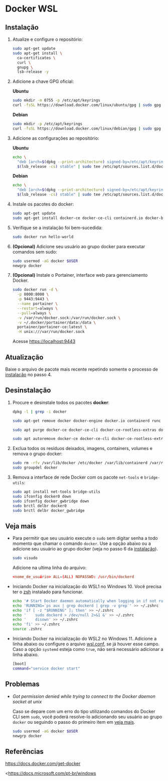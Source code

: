 # Docker WSL

## Instalação

1. Atualize e configure o repositório:

    ```sh
    sudo apt-get update
    sudo apt-get install \
      ca-certificates \
      curl \
      gnupg \
      lsb-release -y
    ```

2. Adicione a chave GPG oficial:

    **Ubuntu**

    ```sh
    sudo mkdir -m 0755 -p /etc/apt/keyrings
    curl -fsSL https://download.docker.com/linux/ubuntu/gpg | sudo gpg --dearmor -o /etc/apt/keyrings/docker.gpg
    ```

    **Debian**

    ```sh
    sudo mkdir -p /etc/apt/keyrings
    curl -fsSL https://download.docker.com/linux/debian/gpg | sudo gpg --dearmor -o /etc/apt/keyrings/docker.gpg
    ```

3. Adicione as configurações ao repositório:

    **Ubuntu**

    ```sh
    echo \
      "deb [arch=$(dpkg --print-architecture) signed-by=/etc/apt/keyrings/docker.gpg] https://download.docker.com/linux/ubuntu \
      $(lsb_release -cs) stable" | sudo tee /etc/apt/sources.list.d/docker.list > /dev/null
    ```

    **Debian**

    ```sh
    echo \
      "deb [arch=$(dpkg --print-architecture) signed-by=/etc/apt/keyrings/docker.gpg] https://download.docker.com/linux/debian \
      $(lsb_release -cs) stable" | sudo tee /etc/apt/sources.list.d/docker.list > /dev/null
    ```

4. Instale os pacotes do docker:

    ```sh
    sudo apt-get update
    sudo apt-get install docker-ce docker-ce-cli containerd.io docker-buildx-plugin docker-compose-plugin -y
    ```

5. Verifique se a instalação foi bem-sucedida:

    ```sh
    sudo docker run hello-world
    ```

6. **(Opcional)** Adicione seu usuário ao grupo docker para executar comandos sem sudo:

    ```sh
    sudo usermod -aG docker $USER
    newgrp docker
    ```

7. **(Opcional)** Instale o Portainer, interface web para gerenciamento Docker.

    ```sh
    sudo docker run -d \
      -p 8000:8000 \
      -p 9443:9443 \
      --name portainer \
      --restart=always \
      --pull=always \
      -v /var/run/docker.sock:/var/run/docker.sock \
      -v ~/.docker/portainer/data:/data \
      portainer/portainer-ce:latest \
      -H unix:///var/run/docker.sock
    ```

    Acesse <https://localhost:9443>

## Atualização

Baixe o arquivo de pacote mais recente repetindo somente o processo de [instalação](#instalação) no passo 4.

## Desinstalação

1. Procure e desinstale todos os pacotes **docker**:

    ```sh
    dpkg -l | grep -i docker
    ```

    ```sh
    sudo apt-get remove docker docker-engine docker.io containerd runc
    ```

    ```sh
    sudo apt purge docker-ce docker-ce-cli docker-ce-rootless-extras docker-compose-plugin docker-scan-plugin -y
    ```

    ```sh
    sudo apt autoremove docker-ce docker-ce-cli docker-ce-rootless-extras docker-compose-plugin docker-scan-plugin -y
    ```

2. Exclua todos os resíduos deixados, imagens, containers, volumes e remova o grupo docker:

    ```sh
    sudo rm -rfv /var/lib/docker /etc/docker /var/lib/containerd /var/run/docker.sock /etc/apt/keyrings/docker.gpg
    sudo groupdel docker
    ```

3. Remova a interface de rede Docker com os pacote `net-tools` e `bridge-utils`:

    ```sh
    sudo apt install net-tools bridge-utils
    sudo ifconfig docker0 down
    sudo ifconfig docker_gwbridge down
    sudo brctl delbr docker0
    sudo brctl delbr docker_gwbridge
    ```

## Veja mais

- Para permitir que seu usuário execute o `sudo` sem digitar senha a todo momento que chamar o comando `docker`. Use a opção abaixo ou a adicione seu usuário ao grupo docker (veja no passo 6 da [instalação](#instalação)).

    ```sh
    sudo visudo
    ```

    Adicione na ultima linha do arquivo:

    ```conf
    <nome_de_usuário> ALL=(ALL) NOPASSWD: /usr/bin/dockerd
    ```

- Iniciando Docker na inicialização do WSL1 no Windows 10. Você precisa ter o [zsh](/zsh.md) instalado para funcionar.

    ```sh
    echo '# Start Docker daemon automatically when logging in if not running.' >> ~/.zshrc
    echo 'RUNNING=`ps aux | grep dockerd | grep -v grep`' >> ~/.zshrc
    echo 'if [ -z "$RUNNING" ]; then' >> ~/.zshrc
    echo '    sudo dockerd > /dev/null 2>&1 &' >> ~/.zshrc
    echo '    disown' >> ~/.zshrc
    echo 'fi' >> ~/.zshrc
    source .zshrc
    ```

- Iniciando Docker na inicialização do WSL2 no Windows 11. Adicione a linha abaixo ou configure o arquivo [wsl.conf](/README.md/#local), se já houver esse campo. Caso a opção `systemd` esteja como `true`, não será necessário adicionar a linha abaixo.

    ```sh
    [boot]
    command="service docker start"
    ```

## Problemas

- *Got permission denied while trying to connect to the Docker daemon socket at unix*

    Caso se depare com um erro do tipo utilizando comandos do Docker CLI sem `sudo`, você poderá resolve-lo adicionando seu usuário ao grupo `docker` ou seguindo o passo do primeiro item em [veja mais](#veja-mais).

    ```sh
    sudo usermod -aG docker $USER
    newgrp docker
    ```

## Referências

<https://docs.docker.com/get-docker>

<https://docs.microsoft.com/pt-br/windows
